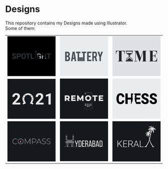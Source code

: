 # Designs
This repository contains my Designs made using Illustrator.<br>
Some of them:<br>
<table>
<tr><td><img src="./2020-11/png/21.11.2020.png"></td><td><img src="./2020-11/png/28.11.2020.png"></td><td><img src="./2020-11/png/16.11.2020.png"></td></tr>
<tr><td><img src="./2021-01/png/01.01.2021.png"></td><td><img src="./2020-12/png/08.12.2020.png"></td><td><img src="./2020-11/png/20.11.2020.png"></td></tr>
<tr><td><img src="./2020-12/png/12.12.2020.png"></td><td><img src="./2020-12/png/20.12.2020.png"></td><td><img src="./2020-12/png/25.12.2020.png"></td></tr>
</table>
